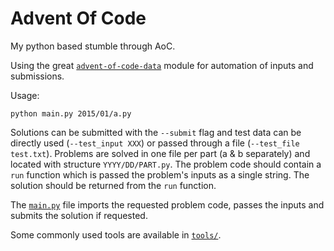 # Advent Of Code

My python based stumble through AoC.

Using the great [`advent-of-code-data`](https://github.com/wimglenn/advent-of-code-data) module for automation of inputs and submissions.

Usage:
```
python main.py 2015/01/a.py
```

Solutions can be submitted with the `--submit` flag and test data can be directly used (`--test_input XXX`) or passed through a file (`--test_file test.txt`).
Problems are solved in one file per part (a & b separately) and located with structure `YYYY/DD/PART.py`. The problem code should contain a `run` function which is passed the problem's inputs as a single string. The solution should be returned from the `run` function.

The [`main.py`](main.py) file imports the requested problem code, passes the inputs and submits the solution if requested.

Some commonly used tools are available in [`tools/`](tools/).
